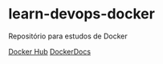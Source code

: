 # learn-devops-docker

Repositório para estudos de Docker

[Docker Hub](https://hub.docker.com/repositories/gustavoribmartins)
[DockerDocs](https://docs.docker.com/)